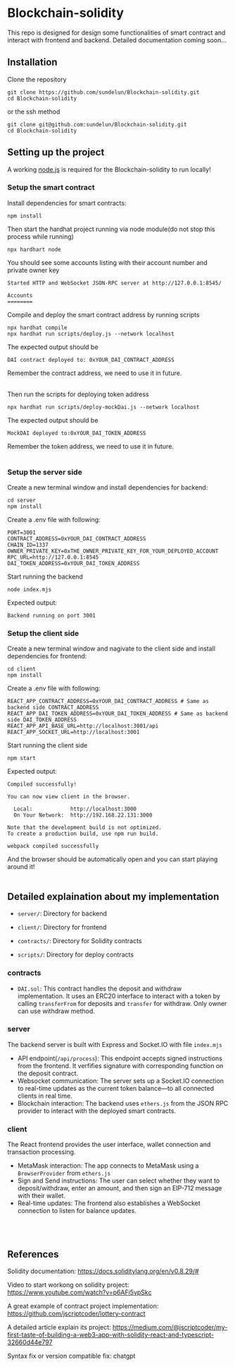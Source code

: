 # Blockchain-solidity

This repo is designed for design some functionalities of smart contract and interact with frontend and backend. Detailed documentation coming soon...

## Installation
Clone the repository
```shell
git clone https://github.com/sundelun/Blockchain-solidity.git
cd Blockchain-solidity
```
or the ssh method
```shell
git clone git@github.com:sundelun/Blockchain-solidity.git
cd Blockchain-solidity
```

## Setting up the project
A working [node.js](https://nodejs.org/en) is required for the Blockchain-solidity to run locally!

### Setup the smart contract
Install dependencies for smart contracts:
```shell
npm install
```

Then start the hardhat project running via node module(do not stop this process while running)
```shell
npx hardhart node
```

You should see some accounts listing with their account number and private owner key
```shell
Started HTTP and WebSocket JSON-RPC server at http://127.0.0.1:8545/

Accounts
========
```

Compile and deploy the smart contract address by running scripts
```shell
npx hardhat compile
npx hardhat run scripts/deploy.js --network localhost
```

The expected output should be
```shell
DAI contract deployed to: 0xYOUR_DAI_CONTRACT_ADDRESS
```
Remember the contract address, we need to use it in future.<br><br>

Then run the scripts for deploying token address
```shell
npx hardhat run scripts/deploy-mockDai.js --network localhost
```
The expected output should be
```shell
MockDAI deployed to:0xYOUR_DAI_TOKEN_ADDRESS
```
Remember the token address, we need to use it in future.
<br><br>

### Setup the server side
Create a new terminal window and install dependencies for backend:
```shell
cd server
npm install
```

Create a .env file with following:
```shell
PORT=3001
CONTRACT_ADDRESS=0xYOUR_DAI_CONTRACT_ADDRESS
CHAIN_ID=1337
OWNER_PRIVATE_KEY=0xTHE_OWNER_PRIVATE_KEY_FOR_YOUR_DEPLOYED_ACCOUNT
RPC_URL=http://127.0.0.1:8545
DAI_TOKEN_ADDRESS=0xYOUR_DAI_TOKEN_ADDRESS
```

Start running the backend
```shell
node index.mjs
```
Expected output:
```shell
Backend running on port 3001
```

### Setup the client side
Create a new terminal window and nagivate to the client side and install dependencies for frontend:
```shell
cd client
npm install
```

Create a .env file with following:
```shell
REACT_APP_CONTRACT_ADDRESS=0xYOUR_DAI_CONTRACT_ADDRESS # Same as backend side CONTRACT_ADDRESS
REACT_APP_DAI_TOKEN_ADDRESS=0xYOUR_DAI_TOKEN_ADDRESS # Same as backend side DAI_TOKEN_ADDRESS
REACT_APP_API_BASE_URL=http://localhost:3001/api
REACT_APP_SOCKET_URL=http://localhost:3001
```

Start running the client side
```shell
npm start
```

Expected output:
```shell
Compiled successfully!

You can now view client in the browser.

  Local:            http://localhost:3000
  On Your Network:  http://192.168.22.131:3000

Note that the development build is not optimized.
To create a production build, use npm run build.

webpack compiled successfully
```
And the browser should be automatically open and you can start playing around it! <br><br>

## Detailed explaination about my implementation
- `server/`: Directory for backend 

- `client/`: Directory for frontend 

- `contracts/`: Directory for Solidity contracts

- `scripts/`: Directory for deploy contracts

### contracts
- `DAI.sol`: This contract handles the deposit and withdraw implementation. It uses an ERC20 interface to interact with a token by calling `transferFrom` for deposits and `transfer` for withdraw. Only owner can use withdraw method.

### server
The backend server is built with Express and Socket.IO with file `index.mjs`

- API endpoint(`/api/process`): This endpoint accepts signed instructions from the frontend. It verfifies signature with corresponding function on the deposit contract.
- Websocket communication: The server sets up a Socket.IO connection to real-time updates as the current token balance—to all connected clients in real time.
- Blockchain interaction: The backend uses `ethers.js` from the JSON RPC provider to interact with the deployed smart contracts.

### client
The React frontend provides the user interface, wallet connection and transaction processing.
- MetaMask interaction: The app connects to MetaMask using a `BrowserProvider` from `ethers.js`
- Sign and Send instructions: The user can select whether they want to deposit/withdraw, enter an amount, and then sign an EIP-712 message with their wallet.
- Real-time updates: The frontend also establishes a WebSocket connection to listen for balance updates.


<br><br>

## References
Solidity documentation: https://docs.soliditylang.org/en/v0.8.29/#

Video to start workong on solidity project: https://www.youtube.com/watch?v=p6AFi5vpSkc

A great example of contract project implementation: https://github.com/jscriptcoder/lottery-contract

A detailed article explain its project: https://medium.com/@jscriptcoder/my-first-taste-of-building-a-web3-app-with-solidity-react-and-typescript-32660d44e797

Syntax fix or version compatible fix: chatgpt

